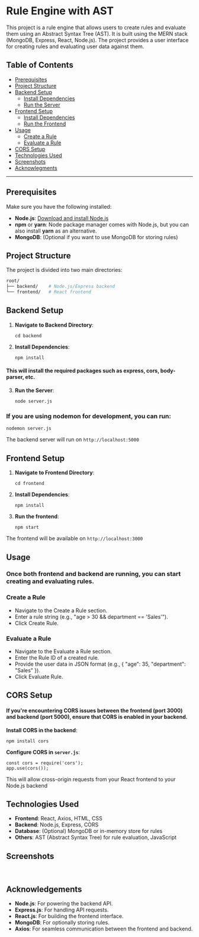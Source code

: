 # Rule Engine with AST

This project is a rule engine that allows users to create rules and evaluate them using an Abstract Syntax Tree (AST). It is built using the MERN stack (MongoDB, Express, React, Node.js). The project provides a user interface for creating rules and evaluating user data against them.

## Table of Contents

- [Prerequisites](#prerequisites)
- [Project Structure](#project-structure)
- [Backend Setup](#backend-setup)
  - [Install Dependencies](#install-dependencies-backend)
  - [Run the Server](#run-the-server)
- [Frontend Setup](#frontend-setup)
  - [Install Dependencies](#install-dependencies-frontend)
  - [Run the Frontend](#run-the-frontend)
- [Usage](#usage)
  - [Create a Rule](#create-a-rule)
  - [Evaluate a Rule](#evaluate-a-rule)
- [CORS Setup](#cors-setup)
- [Technologies Used](#technologies-used)
- [Screenshots](#screenshots)
- [Acknowlegments](#acknowledgements)

---

## Prerequisites

Make sure you have the following installed:

- **Node.js**: [Download and install Node.js](https://nodejs.org)
- **npm** or **yarn**: Node package manager comes with Node.js, but you can also install **yarn** as an alternative.
- **MongoDB**: (Optional if you want to use MongoDB for storing rules)

## Project Structure

The project is divided into two main directories:

```bash
root/
├── backend/    # Node.js/Express backend
└── frontend/   # React frontend
```

## Backend Setup
1. **Navigate to Backend Directory**:

    ```
    cd backend
    ```
2. **Install Dependencies**:

    ```
    npm install
    ```

#### This will install the required packages such as express, cors, body-parser, etc.

3. **Run the Server**:

    ```
    node server.js
    ```

### If you are using nodemon for development, you can run:

    nodemon server.js

The backend server will run on `http://localhost:5000`

## Frontend Setup

1. **Navigate to Frontend Directory**:

    ```
    cd frontend
    ```

2. **Install Dependencies**:
    
    ```
    npm install
    ```

3. **Run the frontend**:

    ```
    npm start
    ```

The frontend will be available on `http://localhost:3000`

## Usage
### Once both frontend and backend are running, you can start creating and evaluating rules.

### Create a Rule
- Navigate to the Create a Rule section.
- Enter a rule string (e.g., "age > 30 && department == 'Sales'").
- Click Create Rule.

### Evaluate a Rule
- Navigate to the Evaluate a Rule section.
- Enter the Rule ID of a created rule.
- Provide the user data in JSON format (e.g., { "age": 35, "department": "Sales" }).
- Click Evaluate Rule.

## CORS Setup
#### If you're encountering CORS issues between the frontend (port 3000) and backend (port 5000), ensure that CORS is enabled in your backend.

**Install CORS in the backend**:

    npm install cors


**Configure CORS in `server.js`**:

    const cors = require('cors');
    app.use(cors());


This will allow cross-origin requests from your React frontend to your Node.js backend

## Technologies Used

- **Frontend**: React, Axios, HTML, CSS
- **Backend**: Node.js, Express, CORS
- **Database**: (Optional) MongoDB or in-memory store for rules
- **Others**: AST (Abstract Syntax Tree) for rule evaluation, JavaScript

## Screenshots
![]()
![]()
![]()
![]()

## Acknowledgements

- **Node.js**: For powering the backend API.
- **Express.js**: For handling API requests.
- **React.js**: For building the frontend interface.
- **MongoDB**: For optionally storing rules.
- **Axios**: For seamless communication between the frontend and backend.